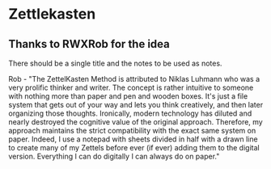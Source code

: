 # Zettlekasten

## Thanks to RWXRob for the idea

There should be a single title and the notes to be used as notes.

Rob - "The ZettelKasten Method is attributed to Niklas Luhmann who was a very prolific thinker and writer. The concept is rather intuitive to someone with nothing more than paper and pen and wooden boxes. It's just a file system that gets out of your way and lets you think creatively, and then later organizing those thoughts. Ironically, modern technology has diluted and nearly destroyed the cognitive value of the original approach. Therefore, my approach maintains the strict compatibility with the exact same system on paper. Indeed, I use a notepad with sheets divided in half with a drawn line to create many of my Zettels before ever (if ever) adding them to the digital version. Everything I can do digitally I can always do on paper."
